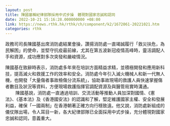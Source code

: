 ```yaml
---
layout: post
title: 陳國基稱紀律部隊採用中式步操　體現對國家忠誠和認同
date: 2022-10-21 15:16:28.000000000 +08:00
link: https://news.rthk.hk/rthk/ch/component/k2/1672061-20221021.htm
categories: rthk
---
```


政務司司長陳國基出席消防處結業會操，讚揚消防處一直竭誠履行「救災扶危，為民解困」的使命，並堅守抗疫最前線，尤其在第五波新冠疫情高峰時，靈活調配人手和資源，成功應對多次突發和嚴峻情況。

陳國基在致辭時表示，消防處多年來在培訓方面精益求精，並積極開發和應用新科技，提高滅火和救援工作的效率和安全。消防處今年引入滅火機械人和新一代無人機，也開發「大量傷者事故檢傷分流系統」，協助事故現場的救護人員快速掌握傷者數目及狀況等資料，方便現場救護指揮官調配資源及與醫管局實時溝通。
　　
陳國基說，消防處一直通過培訓、交流活動等推動人員加深對國情、《憲法》、《基本法》及《香港國安法》的認識和了解，堅定維護國家主權、安全和發展利益，確保「一國兩制」在香港朝著正確方向行穩致遠。他又說，消防處新組成的儀仗隊出場，令人耳目一新，各大紀律部隊已全面採用中式步操，充分體現對國家忠誠和認同，意義重大。
